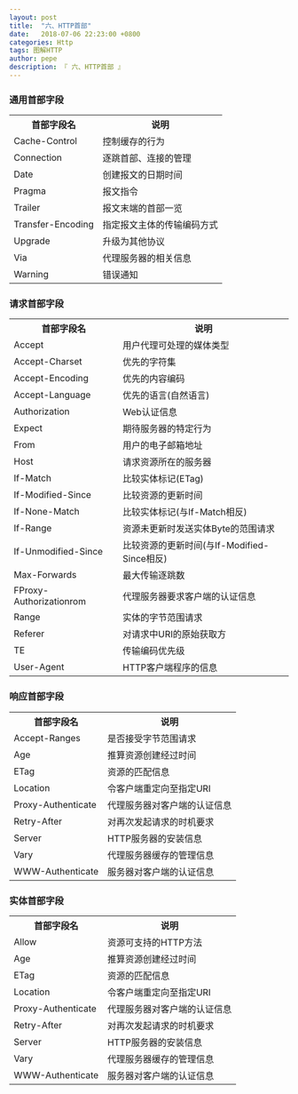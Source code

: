 ```yaml
---
layout: post
title:  "六、HTTP首部"
date:   2018-07-06 22:23:00 +0800
categories: Http
tags: 图解HTTP
author: pepe
description: 『 六、HTTP首部 』
---
```


### **通用首部字段**
<table>
    <tr>
        <th>首部字段名</th><th>说明</th>
    </tr>
    <tr>
        <td>Cache-Control</td><td>控制缓存的行为</td>
    </tr>
    <tr>
        <td>Connection</td><td>逐跳首部、连接的管理</td>
    </tr>
    <tr>
        <td>Date</td><td>创建报文的日期时间</td>
    </tr>
    <tr>
        <td>Pragma</td><td>报文指令</td>
    </tr>
    <tr>
        <td>Trailer</td><td>报文末端的首部一览</td>
    </tr>
    <tr>
        <td>Transfer-Encoding</td><td>指定报文主体的传输编码方式</td>
    </tr>
    <tr>
        <td>Upgrade</td><td>升级为其他协议</td>
    </tr>
    <tr>
        <td>Via</td><td>代理服务器的相关信息</td>
    </tr>
    <tr>
        <td>Warning</td><td>错误通知</td>
    </tr>
</table>

### **请求首部字段**
<table>
    <tr>
        <th>首部字段名</th><th>说明</th>
    </tr>
    <tr>
        <td>Accept</td><td>用户代理可处理的媒体类型</td>
    </tr>
    <tr>
        <td>Accept-Charset</td><td>优先的字符集</td>
    </tr>
    <tr>
        <td>Accept-Encoding</td><td>优先的内容编码</td>
    </tr>
    <tr>
        <td>Accept-Language</td><td>优先的语言(自然语言)</td>
    </tr>
    <tr>
        <td>Authorization</td><td>Web认证信息</td>
    </tr>
    <tr>
        <td>Expect</td><td>期待服务器的特定行为</td>
    </tr>
    <tr>
        <td>From</td><td>用户的电子邮箱地址</td>
    </tr>
    <tr>
        <td>Host</td><td>请求资源所在的服务器</td>
    </tr>
    <tr>
        <td>If-Match</td><td>比较实体标记(ETag)</td>
    </tr>
    <tr>
        <td>If-Modified-Since</td><td>比较资源的更新时间</td>
    </tr>
    <tr>
        <td>If-None-Match</td><td>比较实体标记(与If-Match相反)</td>
    </tr>
    <tr>
        <td>If-Range</td><td>资源未更新时发送实体Byte的范围请求</td>
    </tr>
    <tr>
        <td>If-Unmodified-Since</td><td>比较资源的更新时间(与If-Modified-Since相反)</td>
    </tr>
    <tr>
        <td>Max-Forwards</td><td>最大传输逐跳数</td>
    </tr>
    <tr>
        <td>FProxy-Authorizationrom</td><td>代理服务器要求客户端的认证信息</td>
    </tr>
    <tr>
        <td>Range</td><td>实体的字节范围请求</td>
    </tr>
    <tr>
        <td>Referer</td><td>对请求中URI的原始获取方</td>
    </tr>
    <tr>
        <td>TE</td><td>传输编码优先级</td>
    </tr>
    <tr>
        <td>User-Agent</td><td>HTTP客户端程序的信息</td>
    </tr>
</table>

### **响应首部字段**
<table>
    <tr>
        <th>首部字段名</th><th>说明</th>
    </tr>
    <tr>
        <td>Accept-Ranges</td><td>是否接受字节范围请求</td>
    </tr>
    <tr>
        <td>Age</td><td>推算资源创建经过时间</td>
    </tr>
    <tr>
        <td>ETag</td><td>资源的匹配信息</td>
    </tr>
    <tr>
        <td>Location</td><td>令客户端重定向至指定URI</td>
    </tr>
    <tr>
        <td>Proxy-Authenticate</td><td>代理服务器对客户端的认证信息</td>
    </tr>
    <tr>
        <td>Retry-After</td><td>对再次发起请求的时机要求</td>
    </tr>
    <tr>
        <td>Server</td><td>HTTP服务器的安装信息</td>
    </tr>
    <tr>
        <td>Vary</td><td>代理服务器缓存的管理信息</td>
    </tr>
    <tr>
        <td>WWW-Authenticate</td><td>服务器对客户端的认证信息</td>
    </tr>
</table>

### **实体首部字段**
<table>
    <tr>
        <th>首部字段名</th><th>说明</th>
    </tr>
    <tr>
        <td>Allow</td><td>资源可支持的HTTP方法</td>
    </tr>
    <tr>
        <td>Age</td><td>推算资源创建经过时间</td>
    </tr>
    <tr>
        <td>ETag</td><td>资源的匹配信息</td>
    </tr>
    <tr>
        <td>Location</td><td>令客户端重定向至指定URI</td>
    </tr>
    <tr>
        <td>Proxy-Authenticate    </td><td>代理服务器对客户端的认证信息</td>
    </tr>
    <tr>
        <td>Retry-After</td><td>对再次发起请求的时机要求</td>
    </tr>
    <tr>
        <td>Server</td><td>HTTP服务器的安装信息</td>
    </tr>
    <tr>
        <td>Vary</td><td>代理服务器缓存的管理信息</td>
    </tr>
    <tr>
        <td>WWW-Authenticate    </td><td>服务器对客户端的认证信息</td>
    </tr>
</table>


















































